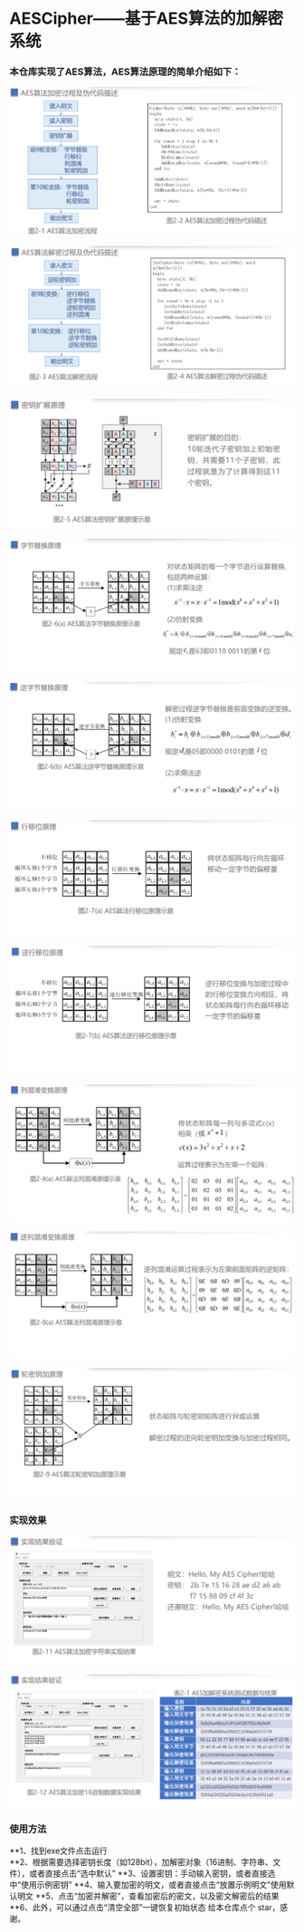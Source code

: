# AESCipher——基于AES算法的加解密系统

### 本仓库实现了AES算法，AES算法原理的简单介绍如下：
<p align='center'>
<img src="https://raw.githubusercontent.com/vampir000e/AESCipher/master/README_md_files/image.png"/>
</p>
<img src="https://raw.githubusercontent.com/vampir000e/AESCipher/master/README_md_files/image (2).png"/>
</p>
<img src="https://raw.githubusercontent.com/vampir000e/AESCipher/master/README_md_files/image (3).png"/>
</p>
<img src="https://raw.githubusercontent.com/vampir000e/AESCipher/master/README_md_files/image (4).png"/>
</p>
<img src="https://raw.githubusercontent.com/vampir000e/AESCipher/master/README_md_files/image (5).png"/>
</p>
<img src="https://raw.githubusercontent.com/vampir000e/AESCipher/master/README_md_files/image (6).png"/>
</p>
<img src="https://raw.githubusercontent.com/vampir000e/AESCipher/master/README_md_files/image (7).png"/>
</p>
<img src="https://raw.githubusercontent.com/vampir000e/AESCipher/master/README_md_files/image (8).png"/>
</p>
<img src="https://raw.githubusercontent.com/vampir000e/AESCipher/master/README_md_files/image (9).png"/>
</p>
<img src="https://raw.githubusercontent.com/vampir000e/AESCipher/master/README_md_files/image (11).png"/>
</p>

### 实现效果
<img src="https://raw.githubusercontent.com/vampir000e/AESCipher/master/README_md_files/image (12).png"/>
</p>
<img src="https://raw.githubusercontent.com/vampir000e/AESCipher/master/README_md_files/image (13).png"/>
</p>

### 使用方法

**1、找到exe文件点击运行  
**2、根据需要选择密钥长度（如128bit），加解密对象（16进制、字符串、文件），或者直接点击“选中默认” 
**3、设置密钥：手动输入密钥，或者直接选中“使用示例密钥” 
**4、输入要加密的明文，或者直接点击“放置示例明文”使用默认明文 
**5、点击“加密并解密”，查看加密后的密文，以及密文解密后的结果 
**6、此外，可以通过点击“清空全部”一键恢复初始状态 
给本仓库点个 star，感谢。
